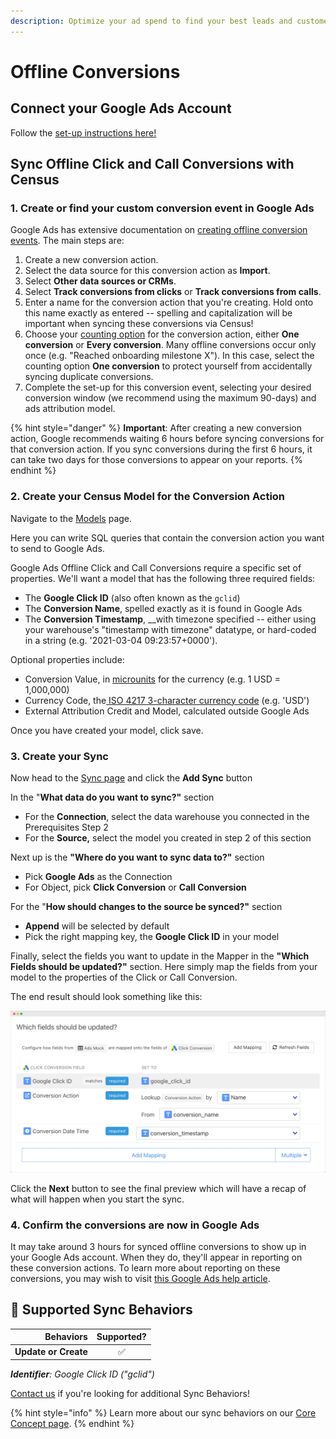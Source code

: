 ```yaml
---
description: Optimize your ad spend to find your best leads and customers.
---
```


# Offline Conversions

## Connect your Google Ads Account

Follow the [set-up instructions here!](https://docs.getcensus.com/destinations/google-ads)

## Sync Offline Click and Call Conversions with Census

### 1. Create or find your custom conversion event in Google Ads

Google Ads has extensive documentation on [creating offline conversion events](https://support.google.com/google-ads/answer/7012522?hl=en-GB). The main steps are:

1. Create a new conversion action.
2. Select the data source for this conversion action as **Import**.
3. Select **Other data sources or CRMs**.
4. Select **Track conversions from clicks** or **Track conversions from calls**.
5. Enter a name for the conversion action that you're creating. Hold onto this name exactly as entered -- spelling and capitalization will be important when syncing these conversions via Census!
6. Choose your [counting option](https://support.google.com/google-ads/answer/3438531?hl=en-GB) for the conversion action, either **One conversion** or **Every conversion**. Many offline conversions occur only once \(e.g. "Reached onboarding milestone X"\). In this case, select the counting option **One conversion** to protect yourself from accidentally syncing duplicate conversions.
7. Complete the set-up for this conversion event, selecting your desired conversion window \(we recommend using the maximum 90-days\) and ads attribution model.

{% hint style="danger" %}
**Important**: After creating a new conversion action, Google recommends waiting 6 hours before syncing conversions for that conversion action. If you sync conversions during the first 6 hours, it can take two days for those conversions to appear on your reports.
{% endhint %}

### 2. Create your Census Model for the Conversion Action

Navigate to the [Models](https://app.getcensus.com/models) page.​

Here you can write SQL queries that contain the conversion action you want to send to Google Ads.

Google Ads Offline Click and Call Conversions require a specific set of properties. We'll want a model that has the following three required fields:

* The **Google Click ID** \(also often known as the `gclid`\)
* The **Conversion Name**, spelled exactly as it is found in Google Ads
* The **Conversion Timestamp**, __with timezone specified -- either using your warehouse's "timestamp with timezone" datatype, or hard-coded in a string \(e.g. '2021-03-04 09:23:57+0000'\).

Optional properties include:

* Conversion Value, in [microunits](https://developers.google.com/adwords/api/docs/reference/v201809/BudgetService.Money#microamount) for the currency \(e.g. 1 USD = 1,000,000\)
* Currency Code, the[ ISO 4217 3-character currency code](https://developers.google.com/adwords/api/docs/appendix/codes-formats#expandable-18) \(e.g. 'USD'\)
* External Attribution Credit and Model, calculated outside Google Ads

Once you have created your model, click save.

### 3. Create your Sync

Now head to the [Sync page](https://app.getcensus.com/syncs) and click the **Add Sync** button

In the "**What data do you want to sync?"** section

* For the **Connection**, select the data warehouse you connected in the Prerequisites Step 2
* For the **Source,** select the model you created in step 2 of this section

Next up is the **"Where do you want to sync data to?"** section

* Pick **Google Ads** as the Connection
* For Object, pick **Click Conversion** or **Call Conversion**

For the "**How should changes to the source be synced?"** section 

* **Append** will be selected by default
* Pick the right mapping key, the **Google Click ID** in your model

Finally, select the fields you want to update in the Mapper in the **"Which Fields should be updated?"** section. Here simply map the fields from your model to the properties of the Click or Call Conversion. 

The end result should look something like this:

![](../../.gitbook/assets/screely-1631098088943%20%281%29.png)

Click the **Next** button to see the final preview which will have a recap of what will happen when you start the sync.

### 4. Confirm the conversions are now in Google Ads

It may take around 3 hours for synced offline conversions to show up in your Google Ads account. When they do, they'll appear in reporting on these conversion actions. To learn more about reporting on these conversions, you may wish to visit [this Google Ads help article](https://support.google.com/google-ads/answer/6270625).

## 🔄 Supported Sync Behaviors

| **Behaviors** | **Supported?** |
| ---: | :---: |
| **Update or Create** | ✅ |

_**Identifier**: Google Click ID \("gclid"\)_

[Contact us](mailto:support@getcensus.com) if you're looking for additional Sync Behaviors! 

{% hint style="info" %}
Learn more about our sync behaviors on our [Core Concept page](../../basics/core-concept.md#the-different-sync-behaviors).
{% endhint %}

